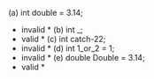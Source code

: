 (a) int double = 3.14;
* invalid *
(b) int _;
* valid *
(c) int catch-22;
* invalid *
(d) int 1_or_2 = 1;
* invalid *
(e) double Double = 3.14;
* valid *